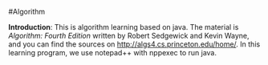#Algorithm

**Introduction**: This is algorithm learning based on java. The material is *Algorithm: Fourth Edition* written by Robert Sedgewick and Kevin Wayne, and you can find the sources on http://algs4.cs.princeton.edu/home/. In this learning program, we use notepad++ with nppexec to run java.
